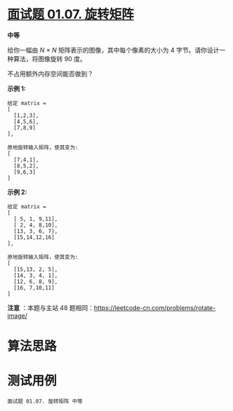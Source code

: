 # [面试题 01.07. 旋转矩阵][cnTitle]

**中等**

给你一幅由  *N × N*  矩阵表示的图像，其中每个像素的大小为 4 字节。请你设计一种算法，将图像旋转 90 度。

不占用额外内存空间能否做到？



**示例 1:** 

```
给定 matrix = 
[
  [1,2,3],
  [4,5,6],
  [7,8,9]
],

原地旋转输入矩阵，使其变为:
[
  [7,4,1],
  [8,5,2],
  [9,6,3]
]

```

**示例 2:** 

```
给定 matrix =
[
  [ 5, 1, 9,11],
  [ 2, 4, 8,10],
  [13, 3, 6, 7],
  [15,14,12,16]
], 

原地旋转输入矩阵，使其变为:
[
  [15,13, 2, 5],
  [14, 3, 4, 1],
  [12, 6, 8, 9],
  [16, 7,10,11]
]

```

**注意** ：本题与主站 48 题相同：https://leetcode-cn.com/problems/rotate-image/




# 算法思路

# 测试用例
```
面试题 01.07. 旋转矩阵 中等
```

[cnTitle]: https://leetcode-cn.com/problems/rotate-matrix-lcci/
